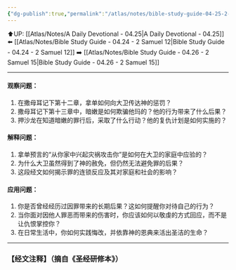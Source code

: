 ```yaml
---
{"dg-publish":true,"permalink":"/atlas/notes/bible-study-guide-04-25-2-samuel-13/"}
---
```


⬆️UP: [[Atlas/Notes/A Daily Devotional - 04.25\|A Daily Devotional - 04.25]]
⬅️ [[Atlas/Notes/Bible Study Guide - 04.24 - 2 Samuel 12\|Bible Study Guide - 04.24 - 2 Samuel 12]]
➡️ [[Atlas/Notes/Bible Study Guide - 04.26 - 2 Samuel 15\|Bible Study Guide - 04.26 - 2 Samuel 15]] 

---

#### 观察问题：
1. 在撒母耳记下第十二章，拿单如何向大卫传达神的惩罚？  
2. 撒母耳记下第十三章中，暗嫩是如何欺骗他玛的？他的行为带来了什么后果？  
3. 押沙龙在知道暗嫩的罪行后，采取了什么行动？他的复仇计划是如何实施的？  

#### 解释问题：
1. 拿单预言的“从你家中兴起灾祸攻击你”是如何在大卫的家庭中应验的？  
2. 为什么大卫虽然得到了神的赦免，但仍然无法避免罪的后果？  
3. 这段经文如何揭示罪的连锁反应及其对家庭和社会的影响？  

#### 应用问题：
1. 你是否曾经经历过因罪带来的长期后果？这如何提醒你对待自己的行为？  
2. 当你面对因他人罪恶而带来的伤害时，你应该如何以敬虔的方式回应，而不是让仇恨掌控你？  
3. 在日常生活中，你如何实践悔改，并依靠神的恩典来活出圣洁的生命？

---
### 【经文注释】（摘自《圣经研修本》）
